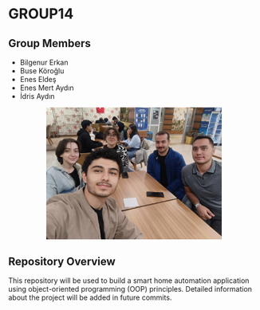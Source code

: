 # GROUP14

## Group Members
- Bilgenur Erkan
- Buse Köroğlu
- Enes Eldeş
- Enes Mert Aydın
- İdris Aydın

<p align="center">
  <img src="Project Reports/group-photo.jpeg" alt="Proje Görseli" width="70%">
</p>

## Repository Overview
This repository will be used to build a smart home automation application using object-oriented programming (OOP) principles. Detailed information about the project will be added in future commits.
